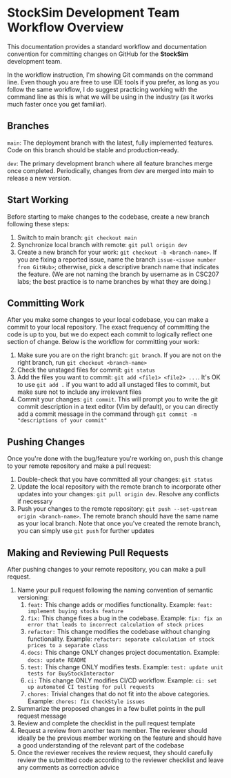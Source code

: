 # StockSim Development Team Workflow Overview

This documentation provides a standard workflow and documentation convention for committing changes on GitHub for the **StockSim** development team.

In the workflow instruction, I'm showing Git commands on the command line. Even though you are free to use IDE tools if you prefer, as long as you follow the same workflow, I do suggest practicing working with the command line as this is what we will be using in the industry (as it works much faster once you get familiar).

## Branches

`main`: The deployment branch with the latest, fully implemented features. Code on this branch should be stable and production-ready.

`dev`: The primary development branch where all feature branches merge once completed. Periodically, changes from dev are merged into main to release a new version.

## Start Working

Before starting to make changes to the codebase, create a new branch following these steps:

1. Switch to main branch: `git checkout main`
2. Synchronize local branch with remote: `git pull origin dev`
3. Create a new branch for your work: `git checkout -b <branch-name>`. If you are fixing a reported issue, name the branch `issue-<issue number from GitHub>`; otherwise, pick a descriptive branch name that indicates the feature. (We are not naming the branch by username as in CSC207 labs; the best practice is to name branches by what they are doing.)

## Committing Work

After you make some changes to your local codebase, you can make a commit to your local repository. The exact frequency of committing the code is up to you, but we do expect each commit to logically reflect one section of change.
Below is the workflow for committing your work:

1. Make sure you are on the right branch: `git branch`. If you are not on the right branch, run `git checkout <branch-name>`
2. Check the unstaged files for commit: `git status`
3. Add the files you want to commit: `git add <file1> <file2> ...`. It's OK to use `git add .` if you want to add all unstaged files to commit, but make sure not to include any irrelevant files
4. Commit your changes: `git commit`. This will prompt you to write the git commit description in a text editor (Vim by default), or you can directly add a commit message in the command through `git commit -m "descriptions of your commit"`

## Pushing Changes

Once you're done with the bug/feature you're working on, push this change to your remote repository and make a pull request:

1. Double-check that you have committed all your changes: `git status`
2. Update the local repository with the remote branch to incorporate other updates into your changes: `git pull origin dev`. Resolve any conflicts if necessary
3. Push your changes to the remote repository: `git push --set-upstream origin <branch-name>`. The remote branch should have the same name as your local branch. Note that once you've created the remote branch, you can simply use `git push` for further updates

## Making and Reviewing Pull Requests

After pushing changes to your remote repository, you can make a pull request.

1. Name your pull request following the naming convention of semantic versioning:
   1. `feat:` This change adds or modifies functionality. Example: `feat: implement buying stocks feature`
   2. `fix:` This change fixes a bug in the codebase. Example: `fix: fix an error that leads to incorrect calculation of stock prices`
   3. `refactor:` This change modifies the codebase without changing functionality. Example: `refactor: separate calculation of stock prices to a separate class`
   4. `docs:` This change ONLY changes project documentation. Example: `docs: update README`
   5. `test:` This change ONLY modifies tests. Example: `test: update unit tests for BuyStockInteractor`
   6. `ci:` This change ONLY modifies CI/CD workflow. Example: `ci: set up automated CI testing for pull requests`
   7. `chores:` Trivial changes that do not fit into the above categories. Example: `chores: fix CheckStyle issues`
2. Summarize the proposed changes in a few bullet points in the pull request message
3. Review and complete the checklist in the pull request template
4. Request a review from another team member. The reviewer should ideally be the previous member working on the feature and should have a good understanding of the relevant part of the codebase
5. Once the reviewer receives the review request, they should carefully review the submitted code according to the reviewer checklist and leave any comments as correction advice
